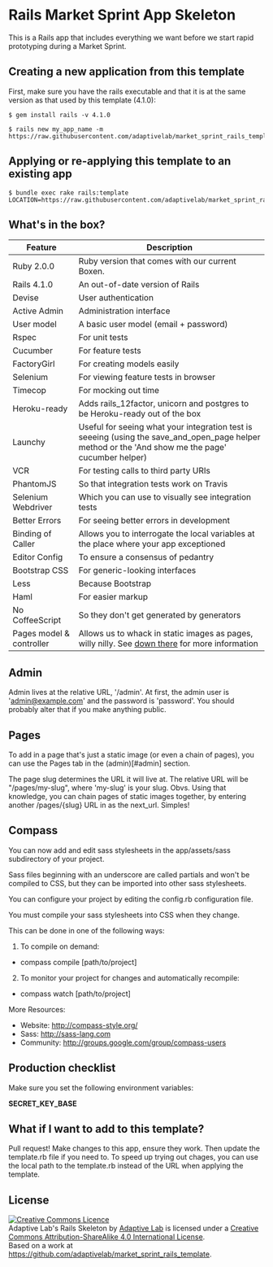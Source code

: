 Rails Market Sprint App Skeleton
================================

This is a Rails app that includes everything we want before we start rapid prototyping during a Market Sprint.

Creating a new application from this template
---------------------------------------------

First, make sure you have the rails executable and that it is at the same version as that used by this template (4.1.0):

    $ gem install rails -v 4.1.0

    $ rails new my_app_name -m https://raw.githubusercontent.com/adaptivelab/market_sprint_rails_template/master/template.rb

Applying or re-applying this template to an existing app
-----------------------------------------

    $ bundle exec rake rails:template LOCATION=https://raw.githubusercontent.com/adaptivelab/market_sprint_rails_template/master/template.rb

What's in the box?
------------------

| Feature               | Description                                         |
| --------------------- | --------------------------------------------------- |
| Ruby 2.0.0            | Ruby version that comes with our current Boxen.     |
| Rails 4.1.0           | An out-of-date version of Rails                     |
| Devise                | User authentication                                 |
| Active Admin          | Administration interface                            |
| User model            | A basic user model (email + password)               |
| Rspec                 | For unit tests                                      |
| Cucumber              | For feature tests                                   |
| FactoryGirl           | For creating models easily                          |
| Selenium              | For viewing feature tests in browser                |
| Timecop               | For mocking out time                                |
| Heroku-ready          | Adds rails_12factor, unicorn and postgres to be Heroku-ready out of the box |
| Launchy               | Useful for seeing what your integration test is seeeing (using the save_and_open_page helper method or the 'And show me the page' cucumber helper) |
| VCR                   | For testing calls to third party URIs               |
| PhantomJS             | So that integration tests work on Travis            |
| Selenium Webdriver    | Which you can use to visually see integration tests |
| Better Errors         | For seeing better errors in development             |
| Binding of Caller     | Allows you to interrogate the local variables at the place where your app exceptioned |
| Editor Config         | To ensure a consensus of pedantry                   |
| Bootstrap CSS         | For generic-looking interfaces                      |
| Less                  | Because Bootstrap                                   |
| Haml                  | For easier markup                                   |
| No CoffeeScript       | So they don't get generated by generators           |
| Pages model & controller | Allows us to whack in static images as pages, willy nilly.  See [down there](#pages) for more information |

Admin
-----

Admin lives at the relative URL, '/admin'.  At first, the admin user is 'admin@example.com' and the password is 'password'.  You should probably alter that if you make anything public.

Pages
-----

To add in a page that's just a static image (or even a chain of pages), you can use the Pages tab in the (admin)[#admin] section.

The page slug determines the URL it will live at.  The relative URL will be "/pages/my-slug", where 'my-slug' is your slug.  Obvs.  Using that knowledge, you can chain pages of static images together, by entering another /pages/{slug} URL in as the next_url.  Simples!

Compass
-------
You can now add and edit sass stylesheets in the app/assets/sass subdirectory of your project.

Sass files beginning with an underscore are called partials and won't be
compiled to CSS, but they can be imported into other sass stylesheets.

You can configure your project by editing the config.rb configuration file.

You must compile your sass stylesheets into CSS when they change.

This can be done in one of the following ways:
1. To compile on demand:
  * compass compile [path/to/project]
2. To monitor your project for changes and automatically recompile:
  * compass watch [path/to/project]

More Resources:
* Website: http://compass-style.org/
* Sass: http://sass-lang.com
* Community: http://groups.google.com/group/compass-users

Production checklist
--------------------

Make sure you set the following environment variables:

**SECRET_KEY_BASE**

What if I want to add to this template?
---------------------------------------

Pull request!  Make changes to this app, ensure they work.  Then update the template.rb file if you need to.  To speed up trying out chages, you can use the local path to the template.rb instead of the URL when applying the template.

License
-------

<a rel="license" href="http://creativecommons.org/licenses/by-sa/4.0/deed.en_GB"><img alt="Creative Commons Licence" style="border-width:0" src="http://i.creativecommons.org/l/by-sa/4.0/80x15.png" /></a><br /><span xmlns:dct="http://purl.org/dc/terms/" property="dct:title">Adaptive Lab's Rails Skeleton</span> by <a xmlns:cc="http://creativecommons.org/ns#" href="http://adaptivelab.com" property="cc:attributionName" rel="cc:attributionURL">Adaptive Lab</a> is licensed under a <a rel="license" href="http://creativecommons.org/licenses/by-sa/4.0/deed.en_GB">Creative Commons Attribution-ShareAlike 4.0 International License</a>.<br />Based on a work at <a xmlns:dct="http://purl.org/dc/terms/" href="https://github.com/adaptivelab/market_sprint_rails_template" rel="dct:source">https://github.com/adaptivelab/market_sprint_rails_template</a>.

